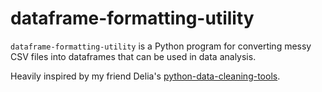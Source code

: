 dataframe-formatting-utility
============================

`dataframe-formatting-utility` is a Python program for converting messy CSV files into dataframes that can be used in data analysis.

Heavily inspired by my friend Delia's [python-data-cleaning-tools](https://github.com/delia-mcnamara/python-data-cleaning-tools).
